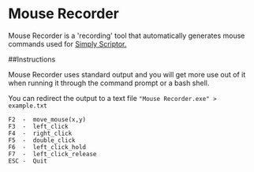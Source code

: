 # Mouse Recorder
Mouse Recorder is a 'recording' tool that automatically generates mouse commands used for [Simply Scriptor.](https://github.com/borfus/Simply-Scriptor)

##Instructions

Mouse Recorder uses standard output and you will get more use out of it when running it through the command prompt or a bash shell.

You can redirect the output to a text file `"Mouse Recorder.exe" > example.txt`

```
F2  -  move_mouse(x,y)
F3  -  left_click
F4  -  right_click
F5  -  double_click
F6  -  left_click_hold
F7  -  left_click_release
ESC -  Quit
```